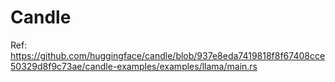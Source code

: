# Candle

Ref: <https://github.com/huggingface/candle/blob/937e8eda7419818f8f67408cce50329d8f9c73ae/candle-examples/examples/llama/main.rs>

